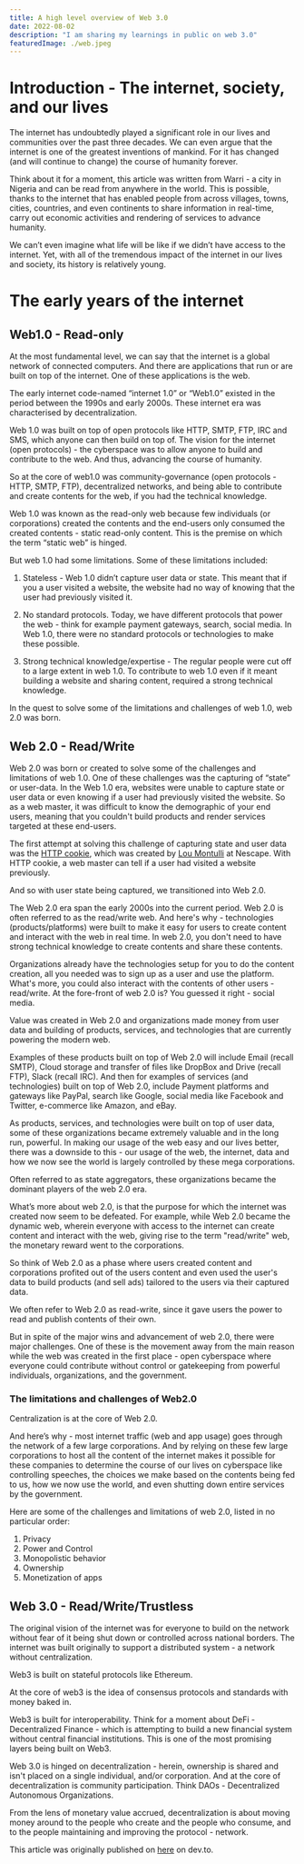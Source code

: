 ```yaml
---
title: A high level overview of Web 3.0
date: 2022-08-02
description: "I am sharing my learnings in public on web 3.0"
featuredImage: ./web.jpeg
---
```


# Introduction - The internet, society, and our lives

The internet has undoubtedly played a significant role in our lives and communities over the past three decades. We can even argue that the internet is one of the greatest inventions of mankind. For it has changed (and will continue to change) the course of humanity forever.

Think about it for a moment, this article was written from Warri - a city in Nigeria and can be read from anywhere in the world. This is possible, thanks to the internet that has enabled people from across villages, towns, cities, countries, and even continents to share information in real-time, carry out economic activities and rendering of services to advance humanity.

We can’t even imagine what life will be like if we didn’t have access to the internet. Yet, with all of the tremendous impact of the internet in our lives and society, its history is relatively young.

# The early years of the internet

## Web1.0 - Read-only

At the most fundamental level, we can say that the internet is a global network of connected computers. And there are applications that run or are built on top of the internet. One of these applications is the web.

The early internet code-named “internet 1.0” or “Web1.0” existed in the period between the 1990s and early 2000s. These internet era was characterised by decentralization.

Web 1.0 was built on top of open protocols like HTTP, SMTP, FTP, IRC and SMS, which anyone can then build on top of.
The vision for the internet (open protocols) - the cyberspace was to allow anyone to build and contribute to the web. And thus, advancing the course of humanity.

So at the core of web1.0 was community-governance (open protocols - HTTP, SMTP, FTP), decentralized networks, and being able to contribute and create contents for the web, if you had the technical knowledge.

Web 1.0 was known as the read-only web because few individuals (or corporations) created the contents and the end-users only consumed the created contents - static read-only content. This is the premise on which the term “static web” is hinged.

But web 1.0 had some limitations. Some of these limitations included:

1. Stateless - Web 1.0 didn’t capture user data or state. This meant that if you a user visited a website, the website had no way of knowing that the user had previously visited it.

2. No standard protocols. Today, we have different protocols that power the web - think for example payment gateways, search, social media. In Web 1.0, there were no standard protocols or technologies to make these possible.

3. Strong technical knowledge/expertise - The regular people were cut off to a large extent in web 1.0. To contribute to web 1.0 even if it meant building a website and sharing content, required a strong technical knowledge.

In the quest to solve some of the limitations and challenges of web 1.0, web 2.0 was born.

## Web 2.0 - Read/Write

Web 2.0 was born or created to solve some of the challenges and limitations of web 1.0. One of these challenges was the capturing of “state” or user-data. In the Web 1.0 era, websites were unable to capture state or user data or even knowing if a user had previously visited the website.
So as a web master, it was difficult to know the demographic of your end users, meaning that you couldn't build products and render services targeted at these end-users.

The first attempt at solving this challenge of capturing state and user data was the [HTTP cookie](https://en.wikipedia.org/wiki/HTTP_cookie), which was created by [Lou Montulli](https://en.wikipedia.org/wiki/Lou_Montulli) at Nescape. With HTTP cookie, a web master can tell if a user had visited a website previously.

And so with user state being captured, we transitioned into Web 2.0.

The Web 2.0 era span the early 2000s into the current period.
Web 2.0 is often referred to as the read/write web. And here's why - technologies (products/platforms) were built to make it easy for users to create content and interact with the web in real time. In web 2.0, you don't need to have strong technical knowledge to create contents and share these contents.

Organizations already have the technologies setup for you to do the content creation, all you needed was to sign up as a user and use the platform. What's more, you could also interact with the contents of other users - read/write.
At the fore-front of web 2.0 is? You guessed it right - social media.

Value was created in Web 2.0 and organizations made money from user data and building of products, services, and technologies that are currently powering the modern web.

Examples of these products built on top of Web 2.0 will include Email (recall SMTP), Cloud storage and transfer of files like DropBox and Drive (recall FTP), Slack (recall IRC).
And then for examples of services (and technologies) built on top of Web 2.0, include Payment platforms and gateways like PayPal, search like Google, social media like Facebook and Twitter, e-commerce like Amazon, and eBay.

As products, services, and technologies were built on top of user data, some of these organizations became extremely valuable and in the long run, powerful. In making our usage of the web easy and our lives better, there was a downside to this - our usage of the web, the internet, data and how we now see the world is largely controlled by these mega corporations.

Often referred to as state aggregators, these organizations became the dominant players of the web 2.0 era.

What’s more about web 2.0, is that the purpose for which the internet was created now seem to be defeated. For example, while Web 2.0 became the dynamic web, wherein everyone with access to the internet can create content and interact with the web, giving rise to the term "read/write" web, the monetary reward went to the corporations.

So think of Web 2.0 as a phase where users created content and corporations profited out of the users content and even used the user's data to build products (and sell ads) tailored to the users via their captured data.

We often refer to Web 2.0 as read-write, since it gave users the power to read and publish contents of their own.

But in spite of the major wins and advancement of web 2.0, there were major challenges. One of these is the movement away from the main reason while the web was created in the first place - open cyberspace where everyone could contribute without control or gatekeeping from powerful individuals, organizations, and the government.

### The limitations and challenges of Web2.0

Centralization is at the core of Web 2.0.

And here’s why - most internet traffic (web and app usage) goes through the network of a few large corporations. And by relying on these few large corporations to host all the content of the internet makes it possible for these companies to determine the course of our lives on cyberspace like controlling speeches, the choices we make based on the contents being fed to us, how we now use the world, and even shutting down entire services by the government.

Here are some of the challenges and limitations of web 2.0, listed in no particular order:

1. Privacy
2. Power and Control
3. Monopolistic behavior
4. Ownership
5. Monetization of apps

## Web 3.0 - Read/Write/Trustless

The original vision of the internet was for everyone to build on the network without fear of it being shut down or controlled across national borders. The internet was built originally to support a distributed system - a network without centralization.

Web3 is built on stateful protocols like Ethereum.

At the core of web3 is the idea of consensus protocols and standards with money baked in.

Web3 is built for interoperability. Think for a moment about DeFi - Decentralized Finance - which is attempting to build a new financial system without central financial institutions. This is one of the most promising layers being built on Web3.

Web 3.0 is hinged on decentralization - herein, ownership is shared and isn't placed on a single individual, and/or corporation. And at the core of decentralization is community participation. Think DAOs - Decentralized Autonomous Organizations.

From the lens of monetary value accrued, decentralization is about moving money around to the people who create and the people who consume, and to the people maintaining and improving the protocol - network.

This article was originally published on [here](https://dev.to/charliecodes/a-high-level-overview-of-web-30-4fid) on dev.to.
